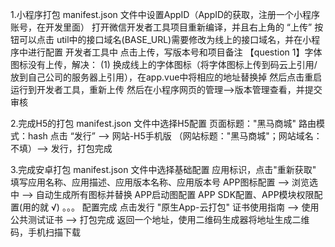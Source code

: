 1.小程序打包
	manifest.json 文件中设置AppID（AppID的获取，注册一个小程序账号，在开发里面）
	打开微信开发者工具项目重新编译，并且右上角的 “上传” 按钮可以点击
	util中的接口域名(BASE_URL)需要修改为线上的接口域名，并在小程序中进行配置
	开发者工具中 点击上传，写版本号和项目备注
	【question 1】字体图标没有上传，解决：
		(1) 换成线上的字体图标（将字体图标上传到码云上引用/放到自己公司的服务器上引用），在app.vue中将相应的地址替换掉
		然后点击重启运行到开发者工具，重新上传
		然后在小程序网页的管理-->版本管理查看，并提交审核
		
2.完成H5的打包
	manifest.json 文件中选择H5配置
		页面标题："黑马商城"
		路由模式：hash
	点击 “发行” --> 网站-H5手机版 （网站标题："黑马商城"；网站域名：不填）--> 发行，打包完成
	
3.完成安卓打包
	manifest.json 文件中选择基础配置
		应用标识，点击"重新获取"
		填写应用名称、应用描述、应用版本名称、应用版本号
	APP图标配置 --> 浏览选中 --> 自动生成所有图标并替换
	APP启动图配置
	APP SDK配置、APP模块权限配置(用的就 √)
	。。。
	配置完成
	点击发行 "原生App-云打包"
	证书使用指南 --> 使用公共测试证书 --> 打包完成
	返回一个地址，使用二维码生成器将地址生成二维码，手机扫描下载
	
		
		